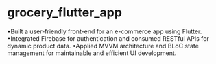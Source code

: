 # grocery_flutter_app

•Built a user-friendly front-end for an e-commerce app using Flutter.  
•Integrated Firebase for authentication and consumed RESTful APIs for dynamic product data. 
•Applied MVVM architecture and BLoC state management for maintainable and efficient UI development.
